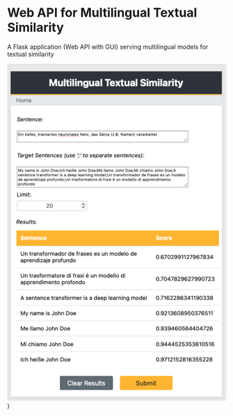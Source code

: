 # Web API for Multilingual Textual Similarity
A Flask application (Web API with GUI) serving multilingual models for textual similarity 

![image-info](https://github.com/SebastianKotstein/Web-API-for-Multilingual-Textual-Similarity/blob/master/images/Web-UI_2024_01_06.png))

